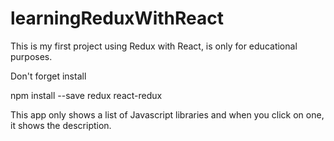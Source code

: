 # learningReduxWithReact
This is my first project using Redux with React, is only for educational purposes.

Don't forget install

npm install --save redux react-redux

This app only shows a list of Javascript libraries and when you click on one, it shows the description.
